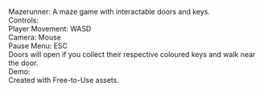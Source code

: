 Mazerunner: A maze game with interactable doors and keys. <br>
Controls: <br>
Player Movement: WASD <br>
Camera: Mouse <br>
Pause Menu: ESC <br>
Doors will open if you collect their respective coloured keys and walk near the door. <br>
Demo: <br>
Created with Free-to-Use assets. <br>
